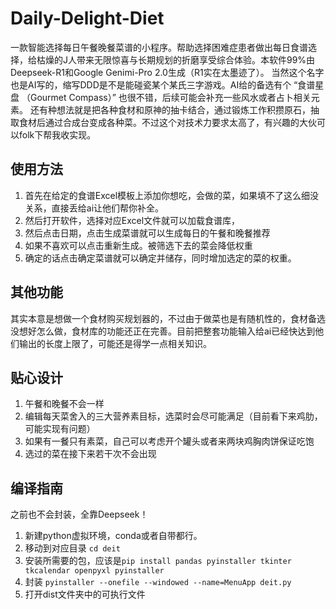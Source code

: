 # Daily-Delight-Diet
一款智能选择每日午餐晚餐菜谱的小程序。帮助选择困难症患者做出每日食谱选择，给枯燥的J人带来无限惊喜与长期规划的折磨享受综合体验。本软件99%由Deepseek-R1和Google Genimi-Pro 2.0生成（R1实在太墨迹了）。
当然这个名字也是AI写的，缩写DDD是不是能碰瓷某个某氏三字游戏。AI给的备选有个 “食谱星盘 （Gourmet Compass）” 也很不错，后续可能会补充一些风水或者占卜相关元素。
还有种想法就是把各种食材和原神的抽卡结合，通过锻炼工作积攒原石，抽取食材后通过合成台变成各种菜。不过这个对技术力要求太高了，有兴趣的大伙可以folk下帮我收实现。

## 使用方法
1. 首先在给定的食谱Excel模板上添加你想吃，会做的菜，如果填不了这么细没关系，直接丢给ai让他们帮你补全。
2. 然后打开软件，选择对应Excel文件就可以加载食谱库，
3. 然后点击日期，点击生成菜谱就可以生成每日的午餐和晚餐推荐
4. 如果不喜欢可以点击重新生成。被筛选下去的菜会降低权重
5. 确定的话点击确定菜谱就可以确定并储存，同时增加选定的菜的权重。

## 其他功能
其实本意是想做一个食材购买规划器的，不过由于做菜也是有随机性的，食材备选没想好怎么做，食材库的功能还正在完善。目前把整套功能输入给ai已经快达到他们输出的长度上限了，可能还是得学一点相关知识。

## 贴心设计
1. 午餐和晚餐不会一样
2. 编辑每天菜舍入的三大营养素目标，选菜时会尽可能满足（目前看下来鸡肋，可能实现有问题）
3. 如果有一餐只有素菜，自己可以考虑开个罐头或者来两块鸡胸肉饼保证吃饱
4. 选过的菜在接下来若干次不会出现

## 编译指南
之前也不会封装，全靠Deepseek！
1. 新建python虚拟环境，conda或者自带都行。
2. 移动到对应目录 `cd deit`
3. 安装所需要的包，应该是`pip install pandas pyinstaller tkinter tkcalendar openpyxl pyinstaller`
4. 封装 `pyinstaller --onefile --windowed --name=MenuApp deit.py`
5. 打开dist文件夹中的可执行文件
